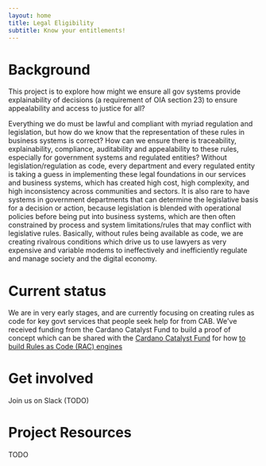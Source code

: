 ```yaml
---
layout: home
title: Legal Eligibility
subtitle: Know your entitlements!
---
```


# Background

This project is to explore how might we ensure all gov systems provide explainability of decisions (a requirement of OIA section 23) to ensure appealability and access to justice for all? 

Everything we do must be lawful and compliant with myriad regulation and legislation, but how do we know that the representation of these rules in business systems is correct? How can we ensure there is traceability, explainability, compliance, auditability and appealability to these rules, especially for government systems and regulated entities? Without legislation/regulation as code, every department and every regulated entity is taking a guess in implementing these legal foundations in our services and business systems, which has created high cost, high complexity, and high inconsistency across communities and sectors. It is also rare to have systems in government departments that can determine the legislative basis for a decision or action, because legislation is blended with operational policies before being put into business systems, which are then often constrained by process and system limitations/rules that may conflict with legislative rules. Basically, without rules being available as code, we are creating rivalrous conditions which drive us to use lawyers as very expensive and variable modems to ineffectively and inefficiently regulate and manage society and the digital economy.



# Current status

We are in very early stages, and are currently focusing on creating rules as code for key govt services that people seek help for from CAB. We've received funding from the Cardano Catalyst Fund to build a proof of concept which can be shared with the [Cardano Catalyst Fund](https://cardanocataly.st/) for how [to build Rules as Code (RAC) engines](https://cardano.ideascale.com/c/idea/402385) 

# Get involved

Join us on Slack (TODO)

# Project Resources

TODO

